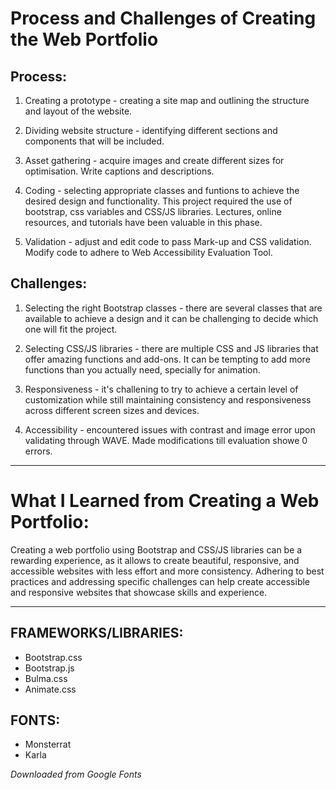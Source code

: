 # Process and Challenges of Creating the Web Portfolio

## Process:

1. Creating a prototype - creating a site map and outlining the structure and layout of the website. 

2. Dividing website structure - identifying different sections and components that will be included.

3. Asset gathering - acquire images and create different sizes for optimisation. Write captions and descriptions.

4. Coding - selecting appropriate classes and funtions to achieve the desired design and functionality. This project required the use of bootstrap, css variables and CSS/JS libraries. Lectures, online resources, and tutorials have been valuable in this phase. 

5. Validation - adjust and edit code to pass Mark-up and CSS validation. Modify code to adhere to Web Accessibility Evaluation Tool.


## Challenges:

1. Selecting the right Bootstrap classes - there are several classes that are available to achieve a design and it can be challenging to decide which one will fit the project.

2. Selecting CSS/JS libraries - there are multiple CSS and JS libraries that offer amazing functions and add-ons. It can be tempting to add more functions than you actually need, specially for animation.

3. Responsiveness - it's challening to try to achieve a certain level of customization while still maintaining consistency and responsiveness across different screen sizes and devices. 

4. Accessibility - encountered issues with contrast and image error upon validating through WAVE. Made modifications till evaluation showe 0 errors.

-----------------------------------------------------------------------------------------------

# What I Learned from Creating a Web Portfolio:

Creating a web portfolio using Bootstrap and CSS/JS libraries can be a rewarding experience, as it allows to create beautiful, responsive, and accessible websites with less effort and more consistency. Adhering to best practices and addressing specific challenges can help create accessible and responsive websites that showcase skills and experience.

-----------------------------------------------------------------------------------------------

## FRAMEWORKS/LIBRARIES:

- Bootstrap.css <br>
- Bootstrap.js <br>
- Bulma.css <br>
- Animate.css <br>


## FONTS:

- Monsterrat  <br>
- Karla  <br>

*Downloaded from Google Fonts*







